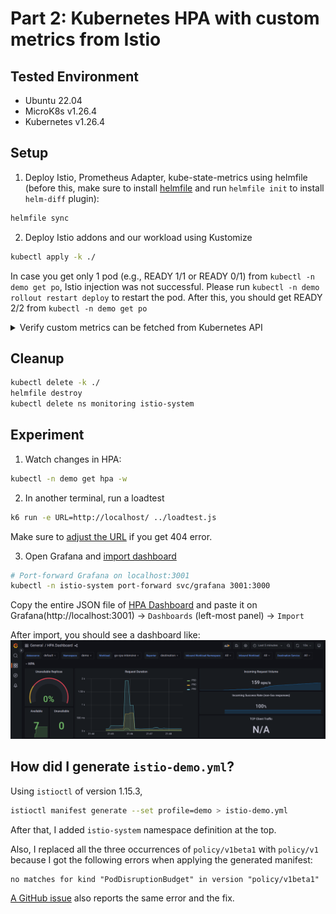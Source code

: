 # Part 2: Kubernetes HPA with custom metrics from Istio

## Tested Environment

* Ubuntu 22.04
* MicroK8s v1.26.4
* Kubernetes v1.26.4


## Setup

1. Deploy Istio, Prometheus Adapter, kube-state-metrics using helmfile (before this, make sure to install [helmfile](https://github.com/helmfile/helmfile) and run `helmfile init` to install `helm-diff` plugin):
```sh
helmfile sync
```

2. Deploy Istio addons and our workload using Kustomize
```sh
kubectl apply -k ./
```

In case you get only 1 pod (e.g., READY 1/1 or READY 0/1) from `kubectl -n demo get po`, Istio injection was not successful.
Please run `kubectl -n demo rollout restart deploy` to restart the pod.
After this, you should get READY 2/2 from `kubectl -n demo get po`


<details>
<summary> Verify custom metrics can be fetched from Kubernetes API </summary>

1. `requests_per_second`
```sh
kubectl get --raw /apis/custom.metrics.k8s.io/v1beta1/namespaces/demo/services/go-cpu-intensive/requests_per_second
```

The output should look like:
```json
{
  "kind": "MetricValueList",
  "apiVersion": "custom.metrics.k8s.io/v1beta1",
  "metadata": {},
  "items": [
    {
      "describedObject": {
        "kind": "Service",
        "namespace": "demo",
        "name": "go-cpu-intensive",
        "apiVersion": "/v1"
      },
      "metricName": "requests_per_second",
      "timestamp": "2023-06-04T02:26:01Z",
      "value": "3171m",
      "selector": null
    }
  ]
}
```

2. `request_duration_seconds_90ile`
```sh
kubectl get --raw /apis/custom.metrics.k8s.io/v1beta1/namespaces/demo/deployments/go-cpu-intensive/request_duration_seconds_90ile
```

The output should look like:
```json
{
  "kind": "MetricValueList",
  "apiVersion": "custom.metrics.k8s.io/v1beta1",
  "metadata": {},
  "items": [
    {
      "describedObject": {
        "kind": "Deployment",
        "namespace": "demo",
        "name": "go-cpu-intensive",
        "apiVersion": "apps/v1"
      },
      "metricName": "request_duration_seconds_90ile",
      "timestamp": "2023-06-04T02:25:15Z",
      "value": "0",
      "selector": null
    }
  ]
}
```

</details>


## Cleanup

```sh
kubectl delete -k ./
helmfile destroy
kubectl delete ns monitoring istio-system
```


## Experiment

1. Watch changes in HPA:
```sh
kubectl -n demo get hpa -w
```

2. In another terminal, run a loadtest
```sh
k6 run -e URL=http://localhost/ ../loadtest.js
```
Make sure to [adjust the URL](https://github.com/ryojp/istio-observability#curl-localhost-hangs) if you get 404 error.

3. Open Grafana and [import dashboard](https://grafana.com/docs/grafana/latest/dashboards/manage-dashboards/#import-a-dashboard)
```sh
# Port-forward Grafana on localhost:3001
kubectl -n istio-system port-forward svc/grafana 3001:3000
```
Copy the entire JSON file of [HPA Dashboard](./hpa_dashboard.json) and paste it on Grafana(http://localhost:3001) -> `Dashboards` (left-most panel) -> `Import`

After import, you should see a dashboard like:
![HPA Dashboard](../assets/hpa-grafana.png)


## How did I generate `istio-demo.yml`?

Using `istioctl` of version 1.15.3,
```sh
istioctl manifest generate --set profile=demo > istio-demo.yml
```

After that, I added `istio-system` namespace definition at the top.

Also, I replaced all the three occurrences of `policy/v1beta1` with `policy/v1` because I got the following errors when applying the generated manifest:
```
no matches for kind "PodDisruptionBudget" in version "policy/v1beta1"
```

[A GitHub issue](https://github.com/kubernetes-sigs/metrics-server/issues/1104) also reports the same error and the fix.
